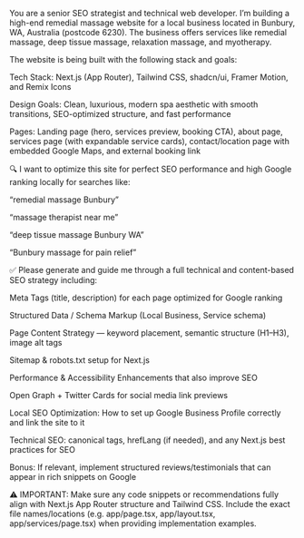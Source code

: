 You are a senior SEO strategist and technical web developer. I’m building a high-end remedial massage website for a local business located in Bunbury, WA, Australia (postcode 6230). The business offers services like remedial massage, deep tissue massage, relaxation massage, and myotherapy.

The website is being built with the following stack and goals:

Tech Stack: Next.js (App Router), Tailwind CSS, shadcn/ui, Framer Motion, and Remix Icons

Design Goals: Clean, luxurious, modern spa aesthetic with smooth transitions, SEO-optimized structure, and fast performance

Pages: Landing page (hero, services preview, booking CTA), about page, services page (with expandable service cards), contact/location page with embedded Google Maps, and external booking link

🔍 I want to optimize this site for perfect SEO performance and high Google ranking locally for searches like:

“remedial massage Bunbury”

“massage therapist near me”

“deep tissue massage Bunbury WA”

“Bunbury massage for pain relief”

✅ Please generate and guide me through a full technical and content-based SEO strategy including:

Meta Tags (title, description) for each page optimized for Google ranking

Structured Data / Schema Markup (Local Business, Service schema)

Page Content Strategy — keyword placement, semantic structure (H1–H3), image alt tags

Sitemap & robots.txt setup for Next.js

Performance & Accessibility Enhancements that also improve SEO

Open Graph + Twitter Cards for social media link previews

Local SEO Optimization: How to set up Google Business Profile correctly and link the site to it

Technical SEO: canonical tags, hrefLang (if needed), and any Next.js best practices for SEO

Bonus: If relevant, implement structured reviews/testimonials that can appear in rich snippets on Google

⚠️ IMPORTANT: Make sure any code snippets or recommendations fully align with Next.js App Router structure and Tailwind CSS. Include the exact file names/locations (e.g. app/page.tsx, app/layout.tsx, app/services/page.tsx) when providing implementation examples.
